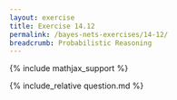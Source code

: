 ```yaml
---
layout: exercise
title: Exercise 14.12
permalink: /bayes-nets-exercises/14-12/
breadcrumb: Probabilistic Reasoning
---
```


{% include mathjax_support %}

<div><i class="arrow-up loader" data-chapter="bayes-nets-exercises" data-exercise="ex_12" data-rating="0"></i></div>
{% include_relative question.md %}

